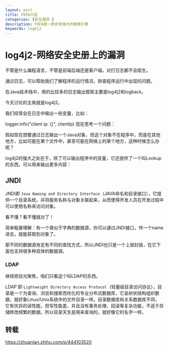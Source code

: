 ```yaml
---
layout: post
title: FOFA介绍
categories: [安全漏洞 ]
description: FOFA是一款非常强大的搜索引擎
keywords: log4j2 
---
```



# log4j2-网络安全史册上的漏洞

不管是什么编程语言，不管是前端后端还是客户端，对打日志都不会陌生。

通过日志，可以帮助我们了解程序的运行情况，排查程序运行中出现的问题。

在Java技术栈中，用的比较多的日志输出框架主要是log4j2和logback。

今天讨论的主角就是log4j2。

我们经常会在日志中输出一些变量，比如：

logger.info("client ip: {}", clientIp)
现在思考一个问题：

假如现在想要通过日志输出一个Java对象，但这个对象不在程序中，而是在其他地方，比如可能在某个文件中，甚至可能在网络上的某个地方，这种时候怎么办呢？

log4j2的强大之处在于，除了可以输出程序中的变量，它还提供了一个叫Lookup的东西，可以用来输出更多内容：

## JNDI

JNDI即 `Java Naming and Directory Interface`（JAVA命名和目录接口），它提供一个目录系统，并将服务名称与对象关联起来，从而使得开发人员在开发过程中可以使用名称来访问对象。

看不懂？看不懂就对了！

简单粗暴理解：有一个类似于字典的数据源，你可以通过JNDI接口，传一个name进去，就能获取到对象了。

那不同的数据源肯定有不同的查找方式，所以JNDI也只是一个上层封装，在它下面也支持很多种具体的数据源。


### LDAP
继续把目光聚焦，咱们只看这个叫LDAP的东西。

LDAP 即 `Lightweight Directory Access Protocol`（轻量级目录访问协议），目录是一个为查询、浏览和搜索而优化的专业分布式数据库，它呈树状结构组织数据，就好象Linux/Unix系统中的文件目录一样。目录数据库和关系数据库不同，它有优异的读性能，但写性能差，并且没有事务处理、回滚等复杂功能，不适于存储修改频繁的数据。所以目录天生是用来查询的，就好像它的名字一样。


## 转载

https://zhuanlan.zhihu.com/p/444103520